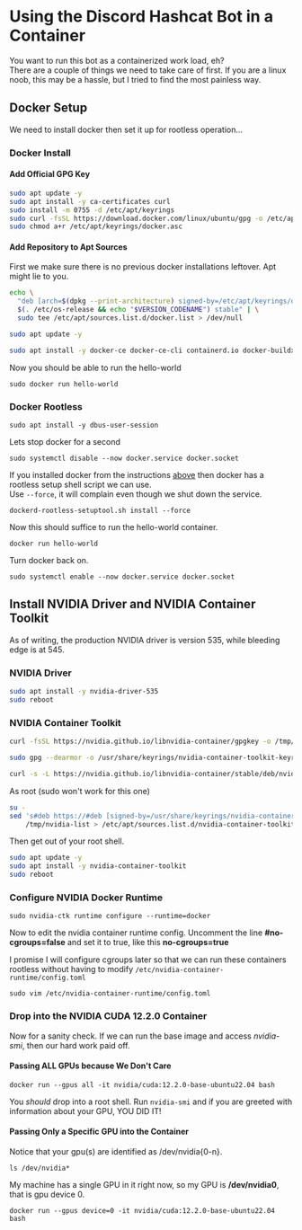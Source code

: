 # Using the Discord Hashcat Bot in a Container

You want to run this bot as a containerized work load, eh?  
There are a couple of things we need to take care of first. If you are a linux noob, this may be a hassle, but I tried to find the most painless way.

## Docker Setup

We need to install docker then set it up for rootless operation...

### Docker Install

#### Add Official GPG Key

```bash
sudo apt update -y 
sudo apt install -y ca-certificates curl
sudo install -m 0755 -d /etc/apt/keyrings
sudo curl -fsSL https://download.docker.com/linux/ubuntu/gpg -o /etc/apt/keyrings/docker.asc
sudo chmod a+r /etc/apt/keyrings/docker.asc
```

#### Add Repository to Apt Sources

First we make sure there is no previous docker installations leftover. Apt might lie to you.

```bash
echo \
  "deb [arch=$(dpkg --print-architecture) signed-by=/etc/apt/keyrings/docker.asc] https://download.docker.com/linux/ubuntu \
  $(. /etc/os-release && echo "$VERSION_CODENAME") stable" | \
  sudo tee /etc/apt/sources.list.d/docker.list > /dev/null

sudo apt update -y

sudo apt install -y docker-ce docker-ce-cli containerd.io docker-buildx-plugin docker-compose-plugin
```

Now you should be able to run the hello-world

`sudo docker run hello-world`

### Docker Rootless

`sudo apt install -y dbus-user-session`

Lets stop docker for a second

`sudo systemctl disable --now docker.service docker.socket`

If you installed docker from the instructions [above]() then docker has a rootless setup shell script we can use.  
Use `--force`, it will complain even though we shut down the service.

`dockerd-rootless-setuptool.sh install --force`

Now this should suffice to run the hello-world container.

`docker run hello-world`

Turn docker back on.

`sudo systemctl enable --now docker.service docker.socket`

## Install NVIDIA Driver and NVIDIA Container Toolkit

As of writing, the production NVIDIA driver is version 535, while bleeding edge is at 545.

### NVIDIA Driver

```bash
sudo apt install -y nvidia-driver-535
sudo reboot
```

### NVIDIA Container Toolkit

```bash
curl -fsSL https://nvidia.github.io/libnvidia-container/gpgkey -o /tmp/nvidia-gpgkey

sudo gpg --dearmor -o /usr/share/keyrings/nvidia-container-toolkit-keyring.gpg /tmp/nvidia-gpgkey

curl -s -L https://nvidia.github.io/libnvidia-container/stable/deb/nvidia-container-toolkit.list -o /tmp/nvidia-list
```

As root (sudo won't work for this one)

```bash
su -
sed 's#deb https://#deb [signed-by=/usr/share/keyrings/nvidia-container-toolkit-keyring.gpg] https://#g' \
    /tmp/nvidia-list > /etc/apt/sources.list.d/nvidia-container-toolkit.list
```

Then get out of your root shell.

```bash
sudo apt update -y
sudo apt install -y nvidia-container-toolkit
sudo reboot
```

### Configure NVIDIA Docker Runtime

`sudo nvidia-ctk runtime configure --runtime=docker`

Now to edit the nvidia container runtime config. Uncomment the line __#no-cgroups=false__ and set it to true, like this __no-cgroups=true__

I promise I will configure cgroups later so that we can run these containers rootless without having to modify `/etc/nvidia-container-runtime/config.toml`

`sudo vim /etc/nvidia-container-runtime/config.toml`

### Drop into the NVIDIA CUDA 12.2.0 Container

Now for a sanity check. If we can run the base image and access _nvidia-smi_, then our hard work paid off.

#### Passing ALL GPUs because We Don't Care

`docker run --gpus all -it nvidia/cuda:12.2.0-base-ubuntu22.04 bash`

You _should_ drop into a root shell. Run `nvidia-smi` and if you are greeted with information about your GPU, YOU DID IT!

#### Passing Only a Specific GPU into the Container

Notice that your gpu(s) are identified as /dev/nvidia{0-n}.

`ls /dev/nvidia*`

My machine has a single GPU in it right now, so my GPU is __/dev/nvidia0__, that is gpu device 0.

`docker run --gpus device=0 -it nvidia/cuda:12.2.0-base-ubuntu22.04 bash`